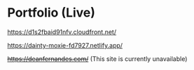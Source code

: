 # Portfolio (Live)
https://d1s2fbaid91nfv.cloudfront.net/

https://dainty-moxie-fd7927.netlify.app/

~~https://deanfernandes.com/~~ (This site is currently unavailable)
